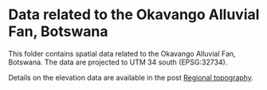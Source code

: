 # Data related to the Okavango Alluvial Fan, Botswana

This folder contains spatial data related to the Okavango Alluvial Fan, Botswana. The data are projected to UTM 34 south (EPSG:32734).

Details on the elevation data are available in the post [Regional topography](https://karttur.github.io/okavango/blog/oka-dem/).
